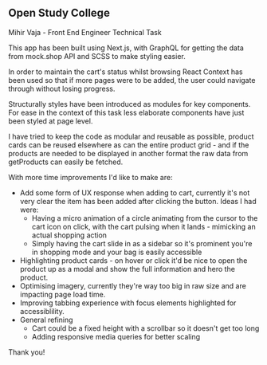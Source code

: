 <h2>Open Study College</h2>

Mihir Vaja - Front End Engineer Technical Task

This app has been built using Next.js, with GraphQL for getting the data from mock.shop API and SCSS to make styling easier.

In order to maintain the cart's status whilst browsing React Context has been used so that if more pages were to be added, the user could navigate through without losing progress.

Structurally styles have been introduced as modules for key components. For ease in the context of this task less elaborate components have just been styled at page level.

I have tried to keep the code as modular and reusable as possible, product cards can be reused elsewhere as can the entire product grid - and if the products are needed to be displayed in another format the raw data from getProducts can easily be fetched.

With more time improvements I'd like to make are:
<ul>
    <li>Add some form of UX response when adding to cart, currently it's not very clear the item has been added after clicking the button. Ideas I had were:
        <ul>
        <li>Having a micro animation of a circle animating from the cursor to the cart icon on click, with the cart pulsing when it lands - mimicking an actual shopping action</li>
        <li>Simply having the cart slide in as a sidebar so it's prominent you're in shopping mode and your bag is easily accessible</li>
    </ul>
    <li>Highlighting product cards - on hover or click it'd be nice to open the product up as a modal and show the full information and hero the product.</li>
    <li>Optimising imagery, currently they're way too big in raw size and are impacting page load time.</li>
    <li>Improving tabbing experience with focus elements highlighted for accessiblility.</li>
    <li>General refining
        <ul>
            <li>Cart could be a fixed height with a scrollbar so it doesn't get too long</li>
            <li>Adding responsive media queries for better scaling</li>
        </ul>
    </li>
</ul>

Thank you!
